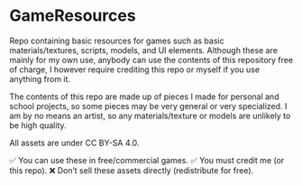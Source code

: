 # GameResources
Repo containing basic resources for games such as basic materials/textures, scripts, models, and UI elements. Although these are mainly for my own use, anybody can use the contents of this repository free of charge, I however require crediting this repo or myself if you use anything from it.

The contents of this repo are made up of pieces I made for personal and school projects, so some pieces may be very general or very specialized. I am by no means an artist, so any materials/texture or models are unlikely to be high quality.

All assets are under CC BY-SA 4.0.

✅ You can use these in free/commercial games.
✅ You must credit me (or this repo).
❌ Don’t sell these assets directly (redistribute for free).
